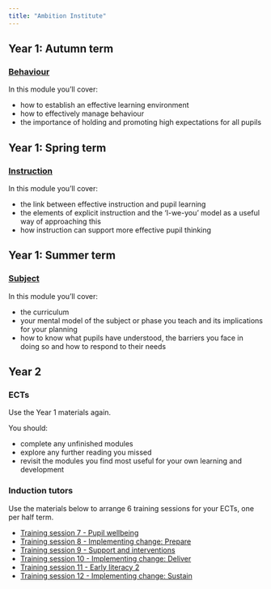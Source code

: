 ```yaml
---
title: "Ambition Institute"
---
```


## Year 1: Autumn term

### [Behaviour](/ambition-institute/year-1-behaviour)

In this module you’ll cover:

- how to establish an effective learning environment
- how to effectively manage behaviour
- the importance of holding and promoting high expectations for all pupils

## Year 1: Spring term

### [Instruction](/ambition-institute/year-1-instruction)

In this module you’ll cover:

- the link between effective instruction and pupil learning
- the elements of explicit instruction and the ‘I-we-you’ model as a useful way of approaching this
- how instruction can support more effective pupil thinking

## Year 1: Summer term

### [Subject](/ambition-institute/year-1-subject)

In this module you’ll cover:

- the curriculum
- your mental model of the subject or phase you teach and its implications for your planning
- how to know what pupils have understood, the barriers you face in doing so and how to respond to their needs

## Year 2

### ECTs

Use the Year 1 materials again.

You should:

- complete any unfinished modules
- explore any further reading you missed
- revisit the modules you find most useful for your own learning and development

### Induction tutors

Use the materials below to arrange 6 training sessions for your ECTs, one per half term.

- [Training session 7 - Pupil wellbeing](/ambition-institute/year-2-autumn-training-session-7)
- [Training session 8 - Implementing change: Prepare](/ambition-institute/year-2-autumn-training-session-8)
- [Training session 9 - Support and interventions](/ambition-institute/year-2-spring-training-session-9)
- [Training session 10 - Implementing change: Deliver](/ambition-institute/year-2-spring-training-session-10)
- [Training session 11 - Early literacy 2](/ambition-institute/year-2-summer-training-session-11)
- [Training session 12 - Implementing change: Sustain](/ambition-institute/year-2-summer-training-session-12)
